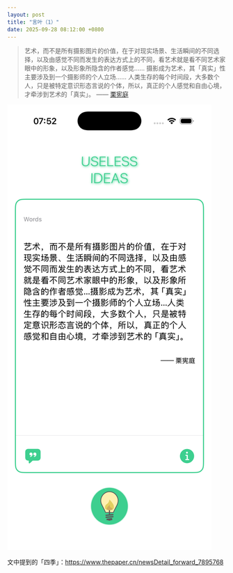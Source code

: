 ```yaml
---
layout: post
title: "言叶（1）"
date: 2025-09-28 08:12:00 +0800
---
```


> 艺术，而不是所有摄影图片的价值，在于对现实场景、生活瞬间的不同选择，以及由感觉不同而发生的表达方式上的不同，看艺术就是看不同艺术家眼中的形象，以及形象所隐含的作者感觉…… 摄影成为艺术，其「真实」性主要涉及到一个摄影师的个人立场…… 人类生存的每个时间段，大多数个人，只是被特定意识形态言说的个体，所以，真正的个人感觉和自由心境，才牵涉到艺术的「真实」。
> —— [栗宪庭](https://www.gdmoa.org/exhibition/exhibitions/2008/xgwd_2008/200803/t20080310_6941.shtml)

![1](/assets/images/2025/09/28/1.png)

文中提到的「四季」：https://www.thepaper.cn/newsDetail_forward_7895768
